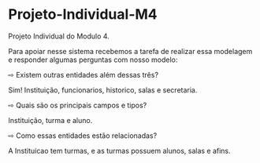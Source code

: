 # Projeto-Individual-M4
Projeto Individual do Modulo 4.


Para apoiar nesse sistema recebemos a tarefa de realizar essa modelagem e responder algumas perguntas com nosso modelo:

⇨ Existem outras entidades além dessas três?

Sim! Instituição, funcionarios, historico, salas e secretaria.

⇨ Quais são os principais campos e tipos?

Instituição, turma e aluno.

⇨ Como essas entidades estão relacionadas?

A Instituicao tem turmas, e as turmas possuem alunos, salas e afins.
